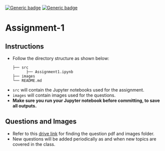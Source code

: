 [![Generic badge](https://img.shields.io/badge/DIP-Assignment:1-BLUE.svg)](https://shields.io/)
[![Generic badge](https://img.shields.io/badge/DUE-23:59hrs,05/09/2020-RED.svg)](https://shields.io/)

# Assignment-1

## Instructions
- Follow the directory structure as shown below: 
  ```
  ├── src           
        ├── Assignment1.ipynb
  ├── images    
  └── README.md
  ```
- `src` will contain the Jupyter notebooks used for the assignment.
- `images` will contain images used for the questions.
- **Make sure you run your Jupyter notebook before committing, to save all outputs.**

## Questions and Images
- Refer to this [drive link](https://drive.google.com/drive/folders/1UzZL2YTeXVU0gkfdkeWvrB7dV8PfEDcT?usp=sharing) for finding the question pdf and images folder.
- New questions will be added periodically as and when new topics are covered in the class.
